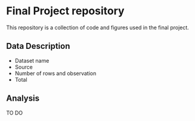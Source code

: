 # Final Project repository

This repository is a collection of code and figures used in the final project.

## Data Description

- Dataset name
- Source
- Number of rows and observation
- Total

## Analysis
TO DO
